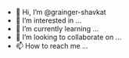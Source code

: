 - 👋 Hi, I’m @grainger-shavkat
- 👀 I’m interested in ...
- 🌱 I’m currently learning ...
- 💞️ I’m looking to collaborate on ...
- 📫 How to reach me ...

<!---
grainger-shavkat/grainger-shavkat is a ✨ special ✨ repository because its `README.md` (this file) appears on your GitHub profile.
You can click the Preview link to take a look at your changes.
--->
